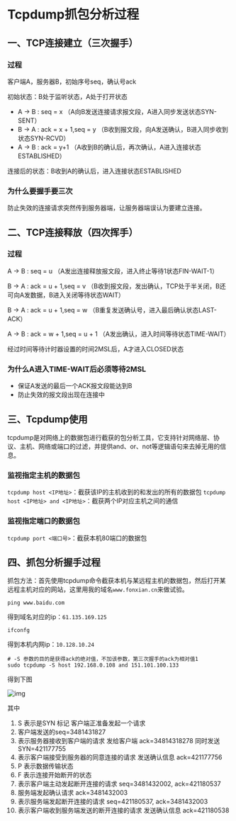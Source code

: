 # Tcpdump抓包分析过程

 

## 一、TCP连接建立（三次握手）

### 过程

客户端A，服务器B，初始序号seq，确认号ack

初始状态：B处于监听状态，A处于打开状态

- A -> B : seq = x （A向B发送连接请求报文段，A进入同步发送状态SYN-SENT）
- B -> A : ack = x + 1,seq = y （B收到报文段，向A发送确认，B进入同步收到状态SYN-RCVD）
- A -> B : ack = y+1 （A收到B的确认后，再次确认，A进入连接状态ESTABLISHED）

连接后的状态：B收到A的确认后，进入连接状态ESTABLISHED

### 为什么要握手要三次

防止失效的连接请求突然传到服务器端，让服务器端误认为要建立连接。

## 二、TCP连接释放（四次挥手）

### 过程

A -> B : seq = u （A发出连接释放报文段，进入终止等待1状态FIN-WAIT-1）

B -> A : ack = u + 1,seq = v （B收到报文段，发出确认，TCP处于半关闭，B还可向A发数据，B进入关闭等待状态WAIT）

B -> A : ack = u + 1,seq = w （B重复发送确认号，进入最后确认状态LAST-ACK）

A -> B : ack = w + 1,seq = u + 1 （A发出确认，进入时间等待状态TIME-WAIT）

经过时间等待计时器设置的时间2MSL后，A才进入CLOSED状态

### 为什么A进入TIME-WAIT后必须等待2MSL

- 保证A发送的最后一个ACK报文段能达到B
- 防止失效的报文段出现在连接中

## 三、Tcpdump使用

tcpdump是对网络上的数据包进行截获的包分析工具，它支持针对网络层、协议、主机、网络或端口的过滤，并提供and、or、not等逻辑语句来去掉无用的信息。

### 监视指定主机的数据包

`tcpdump host <IP地址>`：截获该IP的主机收到的和发出的所有的数据包
`tcpdump host <IP地址> and <IP地址>`：截获两个IP对应主机之间的通信

### 监视指定端口的数据包

`tcpdump port <端口号>`：截获本机80端口的数据包

## 四、抓包分析握手过程

抓包方法：首先使用tcpdump命令截获本机与某远程主机的数据包，然后打开某远程主机对应的网站，这里用我的域名`www.fonxian.cn`来做试验。

```
ping www.baidu.com
```

得到域名对应的ip：`61.135.169.125`

```
ifconfg
```

得到本机内网ip：`10.128.10.24`

```
# -S 参数的目的是获得ack的绝对值，不加该参数，第三次握手的ack为相对值1
sudo tcpdump -S host 192.168.0.108 and 151.101.100.133
```

得到下图

![img](https://img2018.cnblogs.com/blog/1370907/201809/1370907-20180925120139310-1048211051.png)

其中

1. S 表示是SYN 标记 客户端正准备发起一个请求
2. 客户端发送的seq=3481431827
3. 表示服务器接收到客户端的请求 发给客户端 ack=34814318278 同时发送SYN=421177755
4. 表示客户端接受到服务器的同意连接的请求 发送确认信息 ack=421177756
5. P 表示数据传输状态
6. F 表示连接开始断开的状态
7. 表示客户端主动发起断开连接的请求 seq=3481432002, ack=421180537
8. 服务端发起确认请求 ack=3481432003
9. 表示服务端发起断开连接的请求 seq=421180537, ack=3481432003
10. 表示客户端收到服务端发送的断开连接的请求 发送确认信息 ack=421180538